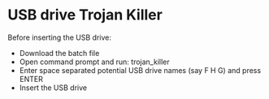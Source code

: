 # USB drive Trojan Killer
Before inserting the USB drive:
- Download the batch file
- Open command prompt and run: trojan_killer
- Enter space separated potential USB drive names (say F H G) and press ENTER
- Insert the USB drive
